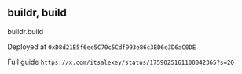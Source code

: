 ## buildr, build

buildr.build

Deployed at `0xD8d21E5f6ee5C70c5Cdf993e86c3ED6e3D6aC0DE`

Full guide `https://x.com/itsalexey/status/1759025161100042365?s=20`